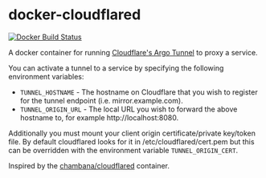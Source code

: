 # docker-cloudflared
[![Docker Build Status]( https://img.shields.io/docker/cloud/build/msnelling/cloudflared.svg)](https://hub.docker.com/r/msnelling/cloudflared)

A docker container for running [Cloudflare's Argo Tunnel](https://developers.cloudflare.com/argo-tunnel/quickstart/) to proxy a service.

You can activate a tunnel to a service by specifying the following environment variables:

* `TUNNEL_HOSTNAME` - The hostname on Cloudflare that you wish to register for the tunnel endpoint (i.e. mirror.example.com).
* `TUNNEL_ORIGIN_URL` - The local URL you wish to forward the above hostname to, for example http://localhost:8080.

Additionally you must mount your client origin certificate/private key/token file. By default cloudflared looks for it in /etc/cloudflared/cert.pem but this can be overridden with the environment variable `TUNNEL_ORIGIN_CERT`.

Inspired by the [chambana/cloudflared](https://hub.docker.com/r/chambana/cloudflared) container.
